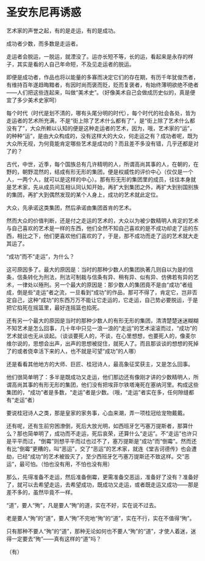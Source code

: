    

# 圣安东尼再诱惑

艺术家的声誉之起，有的是走运，有的是成功。

成功者少数，而多数是走运者。

走运者会脱运，一脱运，就湮没了。运亦长短不等，长的运，看起来是永存的样子，其实是看的人自己年命短，不及见走运者的脱运。

即便是成功者，作品也将以能量的多寡而决定它们的存在期，有历千年犹俊杰者，有维持百年遂趋晦黯者，有因时尚而褒而贬，贬而复褒者，有始终薄明欲绝不绝者——人们把这些连起来，叫做“美术史”。（好像美术自己会做成历史似的，真是便宜了多少美术史家呵）

每个时代（时代是划不清的，哪有头尾分明的时代），每个时代的社会各处，皆为走运者的艺术所充满，不是“街上除了艺术什么都有了”，是“街上除了艺术什么都没有了”，大众所赖以认知的便是这种走运者的艺术，因为，哦，艺术家的“运”，的种种“运”，是由大众构成的，没有这样大的大众，何走运之有？成功者呢，既为大众所无视，为何竟能肯定哪些艺术是成功的？而且差不多没有错，几乎还都是对了的？

古代，中世，近季，每个国族总有几许精明的人，所谓高尚其事的人，在朝的，在野的，朝野混然的，结成有形无形的集团，便是权威性的评价中心（仅仅是一个人，一两个人，就可以是这样的中心）。那有形无形的集团里的成员，往往本身就是艺术家，先从成员间互相认同认知开始，再扩大到集团之外，再扩大到别国别族的集团，再扩大到偶然发现的某个人身上，成功的艺术就此定位。

大众，先承诺这类集团，然后承诺由集团首肯的艺术。

然而大众的价值判断，还是付之走运的艺术的，大众以为被少数精明人肯定的艺术与自己喜欢的艺术是一样的东西，他们全然不知自己喜欢的是不成功却走了运的东西，相比之下，他们更喜欢他们喜欢的了，于是，那不成功而走了运的艺术就大走其运了。

  

“成功”而不“走运”，为什么？

这可原因多了。最大的原因是：当时的那种少数人的集团执著几则自以为是的信条，信条转化为刑法，刑法可制裁与信条有异、稍有异、似有异、仿佛若有异的艺术，一律处以殛刑。另一个最大的原因是：那少数人的集团竟不是由“成功”者组成，倒是些“走运”者之流，一旦看到“成功”的作品，那可不得了，肯定它，岂非否定自己，这种“成功”的东西万万不能让它走运的，它走运，自己势必要脱运，于是把它掐死在摇篮里，最好连摇篮也掐死。

还有另一个最大的原因是当时的那种少数人的有形无形的集团，清清楚楚迷迷糊糊不知艺术是怎么回事，几十年中只见一浪一浪的“走运”的艺术滚滚而过，“成功”的艺术就谈也无从谈起。（谈谈要死人的，不谈，在心里想想，也要死人的，像麦尔维尔说的，思想会出声，出声的思想被捉住，就死人了。而且那谈谈的想想的死掉了的或者侥幸活下来的人，也不就是可望“成功”的人哪）

  

还是看看其他地方的大师、巨匠、桂冠诗人，最高象征奖获主，又是怎么回事。

他们很简单明了：多半是既成功又走运，他们那边还有像刚才讲的少数精明人，所谓高尚其事的有形无形的集团，他们没有把埃菲尔铁塔淹死在塞纳河里。构成这些集团的，“成功”者是多数，“走运”者是少数。（哦，“走运”者实在多，任何隙缝都有“走运”者）

要说桂冠诗人之类，那是皇家的家务事，心血来潮，弄一项桂冠给宠物戴戴。

还有呢，还有生前穷困潦倒，死后大放光明，如西班牙乞丐塞万提斯者，那算什么？那也简单明了，成功而不走运，死后哀荣，还算什么“走运”。不“走运”也许只是平平而过，“倒霉”则想平平而过也过不了，塞万提斯是“成功”而“倒霉”。然而还有比“倒霉”更糟的，叫“恶运”，交了“恶运”的艺术家，就连《堂吉诃德传》也会遭劫，已经“成功”的艺术被毁灭了，至少西班牙乞丐塞万提斯还不致这样。交“恶运”，最可怕。（怕也没有用，不怕也没有用）

那么，先得准备不走运，然后准备倒霉，更需准备交恶运，准备好了没有？准备好了，就可以去希望走运，去希望成功，既成功又走运，或者既走运又成功——那是差不多的，虽然毕竟不一样。

“道”，要人“殉”，凡是要人“殉”的道，实在不好，实在说不过去。

老是要人“殉”的“道”，要人“殉”不完地“殉”的“道”，实在不行，实在不值得“殉”。

只有那种不要人“殉”的“道”，那种无论如何也不要人“殉”的“道”，才使人着迷，迷得一定要去“殉”——真有这样的“道”吗？

（有）
